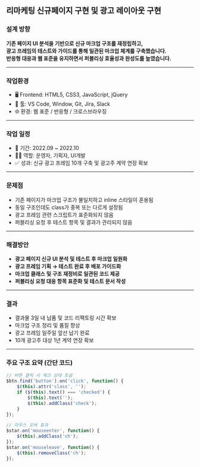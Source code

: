 ## 리마케팅 신규페이지 구현 및 광고 레이아웃 구현

### 설계 방향

**기존 페이지 UI 분석을 기반으로 신규 마크업 구조를 재정립하고,  
광고 프레임의 테스트와 가이드를 통해 일관된 마크업 체계를 구축했습니다.  
반응형 대응과 웹 표준을 유지하면서 퍼블리싱 효율성과 완성도를 높였습니다.**

---

### 작업환경

- 🖥 Frontend: HTML5, CSS3, JavaScript, jQuery
- 🧰 툴: VS Code, Window, Git, Jira, Slack
- 🌐 환경: 웹 표준 / 반응형 / 크로스브라우징

---

### 작업 일정

- 📅 기간: 2022.09 ~ 2022.10
- 👩‍💻 역할: 운영자, 기획자, UI개발
- ✅ 성과: 신규 광고 프레임 10개 구축 및 광고주 계약 연장 확보

---

### 문제점

- 기존 페이지가 마크업 구조가 불일치하고 inline 스타일이 혼용됨  
- 동일 구조인데도 class가 중복 또는 다르게 설정됨  
- 광고 프레임 관련 스크립트가 표준화되지 않음  
- 퍼블리싱 요청 후 테스트 항목 및 결과가 관리되지 않음  

---

### 해결방안

- **광고 페이지 신규 UI 분석 및 테스트 후 마크업 일원화**  
- **광고 프레임 기획 → 테스트 완료 후 배포 가이드화**  
- **마크업 클래스 및 구조 재정비로 일관된 코드 제공**  
- **퍼블리싱 요청 대응 항목 표준화 및 테스트 문서 작성**  

---

### 결과

- 결과물 3일 내 납품 및 코드 리팩토링 시간 확보  
- 마크업 구조 정리 및 품질 향상  
- 광고 프레임 일주일 앞선 납기 완료  
- 10개 광고주 대상 1년 계약 연장 확보  

---

### 주요 구조 요약 (간단 코드)

```js
// 버튼 클릭 시 체크 상태 토글
$btn.find('button').on('click', function() {
	$(this).attr('class', '');
	if ($(this).text() === 'checked') {
		$(this).text('');
		$(this).addClass('check');
	}
});

// 마우스 오버 효과
$star.on('mouseenter', function() {
	$(this).addClass('ch');
});
$star.on('mouseleave', function() {
	$(this).removeClass('ch');
});
